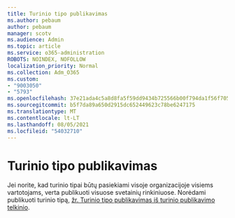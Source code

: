 ```yaml
---
title: Turinio tipo publikavimas
ms.author: pebaum
author: pebaum
manager: scotv
ms.audience: Admin
ms.topic: article
ms.service: o365-administration
ROBOTS: NOINDEX, NOFOLLOW
localization_priority: Normal
ms.collection: Adm_O365
ms.custom:
- "9003050"
- "5793"
ms.openlocfilehash: 37e21ada4c5a8d8fa5f59dd9434b725566b00f794da1f56f705e1b9d0b8cfa5b
ms.sourcegitcommit: b5f7da89a650d2915dc652449623c78be6247175
ms.translationtype: MT
ms.contentlocale: lt-LT
ms.lasthandoff: 08/05/2021
ms.locfileid: "54032710"
---
```

# <a name="content-type-publishing"></a>Turinio tipo publikavimas

Jei norite, kad turinio tipai būtų pasiekiami visoje organizacijoje visiems vartotojams, verta publikuoti visuose svetainių rinkiniuose. Norėdami publikuoti turinio tipą, [žr. Turinio tipo publikavimas iš turinio publikavimo telkinio](https://support.office.com/article/publish-a-content-type-from-a-content-publishing-hub-58081155-118d-4e7a-9cc5-d43b5dbb7d02).